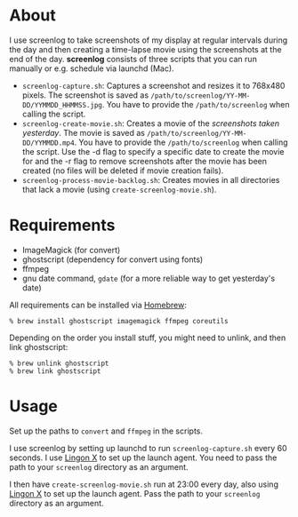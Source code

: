 # About
I use screenlog to take screenshots of my display at regular intervals during the day and then creating a time-lapse movie using the screenshots at the end of the day. **screenlog** consists of three scripts that you can run manually or e.g. schedule via launchd (Mac).

* `screenlog-capture.sh`: Captures a screenshot and resizes it to 768x480 pixels. The screenshot is saved as `/path/to/screenlog/YY-MM-DD/YYMMDD_HHMMSS.jpg`. You have to provide the `/path/to/screenlog` when calling the script.
* `screenlog-create-movie.sh`: Creates a movie of the *screenshots taken yesterday*. The movie is saved as `/path/to/screenlog/YY-MM-DD/YYMMDD.mp4`. You have to provide the `/path/to/screenlog` when calling the script. Use the -d flag to specify a specific date to create the movie for and the -r flag to remove screenshots after the movie has been created (no files will be deleted if movie creation fails).
* `screenlog-process-movie-backlog.sh`: Creates movies in all directories that lack a movie (using `create-screenlog-movie.sh`).

# Requirements
* ImageMagick (for convert)
* ghostscript (dependency for convert using fonts)
* ffmpeg
* gnu date command, `gdate` (for a more reliable way to get yesterday's date)

All requirements can be installed via [Homebrew](http://brew.sh/):

    % brew install ghostscript imagemagick ffmpeg coreutils

Depending on the order you install stuff, you might need to unlink, and then link ghostscript:

    % brew unlink ghostscript
    % brew link ghostscript

# Usage
Set up the paths to `convert` and `ffmpeg` in the scripts.

I use screenlog by setting up launchd to run `screenlog-capture.sh` every 60 seconds. I use [Lingon X](http://www.peterborgapps.com/lingon/) to set up the launch agent. You need to pass the path to your `screenlog` directory as an argument.

I then have `create-screenlog-movie.sh` run at 23:00 every day, also using [Lingon X](http://www.peterborgapps.com/lingon/) to set up the launch agent. Pass the path to your `screenlog` directory as an argument.
